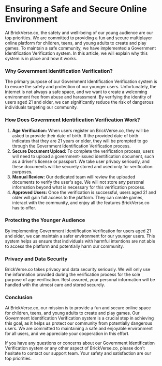 # Ensuring a Safe and Secure Online Environment

At BrickVerse.co, the safety and well-being of our young audience are our top priorities. We are committed to providing a fun and secure multiplayer online platform for children, teens, and young adults to create and play games. To maintain a safe community, we have implemented a Government Identification Verification system. In this article, we will explain why this system is in place and how it works.

### Why Government Identification Verification?

The primary purpose of our Government Identification Verification system is to ensure the safety and protection of our younger users. Unfortunately, the internet is not always a safe space, and we want to create a welcoming environment free from abuse and harassment. By verifying the identity of users aged 21 and older, we can significantly reduce the risk of dangerous individuals targeting our community.

### How Does Government Identification Verification Work?

1. **Age Verification:** When users register on BrickVerse.co, they will be asked to provide their date of birth. If the provided date of birth indicates that they are 21 years or older, they will be prompted to go through the Government Identification Verification process.
2. **Secure Document Upload:** To complete the verification process, users will need to upload a government-issued identification document, such as a driver's license or passport. We take user privacy seriously, and these documents will be securely stored and used only for verification purposes.
3. **Manual Review:** Our dedicated team will review the uploaded documents to verify the user's age. We will not store any personal information beyond what is necessary for this verification process.
4. **Approved Users:** Once the verification is successful, users aged 21 and older will gain full access to the platform. They can create games, interact with the community, and enjoy all the features BrickVerse.co has to offer.

### Protecting the Younger Audience

By implementing Government Identification Verification for users aged 21 and older, we can maintain a safer environment for our younger users. This system helps us ensure that individuals with harmful intentions are not able to access the platform and potentially harm our community.

### Privacy and Data Security

BrickVerse.co takes privacy and data security seriously. We will only use the information provided during the verification process for the sole purpose of age verification. Rest assured, your personal information will be handled with the utmost care and stored securely.

### Conclusion

At BrickVerse.co, our mission is to provide a fun and secure online space for children, teens, and young adults to create and play games. Our Government Identification Verification system is a crucial step in achieving this goal, as it helps us protect our community from potentially dangerous users. We are committed to maintaining a safe and enjoyable environment for all users, and we appreciate your cooperation in this effort.

If you have any questions or concerns about our Government Identification Verification system or any other aspect of BrickVerse.co, please don't hesitate to contact our support team. Your safety and satisfaction are our top priorities.
